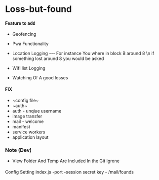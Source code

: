 # Loss-but-found


#### Feature to add 
* Geofencing 
* Pwa Functionality 
* Location Logging --- For instance You where in block B around 8 \n if something lost around 8  you would be asked 

* Wifi list Logging 
* Watching Of A good losses


#### FIX 
* ~config file~
* ~auth~
* auth - unqiue username
* image transfer
* mail - welcome
* manifest 
* service workers
* application layout 

### Note (Dev)
* View Folder And Temp Are Included In the Git Igrone


#### 
Config Setting 
index.js -port -session secret key - 
/mail/founds
